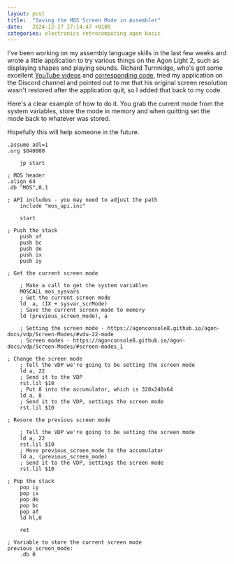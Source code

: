 ```yaml
---
layout: post
title:  "Saving the MOS Screen Mode in Assembler"
date:   2024-12-27 17:14:47 +0100
categories: electronics retrocomputing agon basic
---
```


I've been working on my assembly language skills in the last few weeks and wrote a little application to try various things on the Agon Light 2, such as displaying shapes and playing sounds.  Richard Turnnidge, who's got some excellent [YouTube videos](https://www.youtube.com/watch?v=NFgZcnyV8mU) and [corresponding code](https://github.com/richardturnnidge/lessons), tried my application on the Discord channel and pointed out to me that his original screen resolution wasn't restored after the application quit, so I added that back to my code.

Here's a clear example of how to do it.  You grab the current mode from the system variables, store the mode in memory and when quitting set the mode back to whatever was stored.

Hopefully this will help someone in the future.

```
.assume adl=1
.org $040000

    jp start

; MOS header
.align 64
.db "MOS",0,1
 
; API includes - you may need to adjust the path
    include "mos_api.inc"
 
    start
 
; Push the stack
    push af
    push bc
    push de
    push ix
    push iy
 
; Get the current screen mode

    ; Make a call to get the system variables
    MOSCALL mos_sysvars
    ; Get the current screen mode
    ld  a, (IX + sysvar_scrMode)
    ; Save the current screen mode to memory
    ld (previous_screen_mode), a
 
    ; Setting the screen mode - https://agonconsole8.github.io/agon-docs/vdp/Screen-Modes/#vdu-22-mode
    ; Screen modes - https://agonconsole8.github.io/agon-docs/vdp/Screen-Modes/#screen-modes_1

; Change the screen mode
    ; Tell the VDP we're going to be setting the screen mode 
    ld a, 22
    ; Send it to the VDP
    rst.lil $10
    ; Put 8 into the accumulator, which is 320x240x64
	ld a, 8
    ; Send it to the VDP, settings the screen mode
	rst.lil $10

; Resore the previous screen mode

    ; Tell the VDP we're going to be setting the screen mode
    ld a, 22
    rst.lil $10
    ; Move previous_screen_mode to the accumulator
    ld a, (previous_screen_mode)
    ; Send it to the VDP, settings the screen mode
    rst.lil $10
 
; Pop the stack
    pop iy
    pop ix
    pop de
    pop bc
    pop af
    ld hl,0
 
    ret

; Variable to store the current screen mode
previous_screen_mode:
    .db 0
```